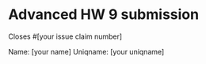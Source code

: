 # Advanced HW 9 submission

Closes #[your issue claim number]

Name: [your name]
Uniqname: [your uniqname]
